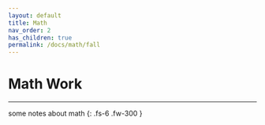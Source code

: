 ```yaml
---
layout: default
title: Math
nav_order: 2
has_children: true
permalink: /docs/math/fall
---
```


# Math Work

---
some notes about math
{: .fs-6 .fw-300 }
